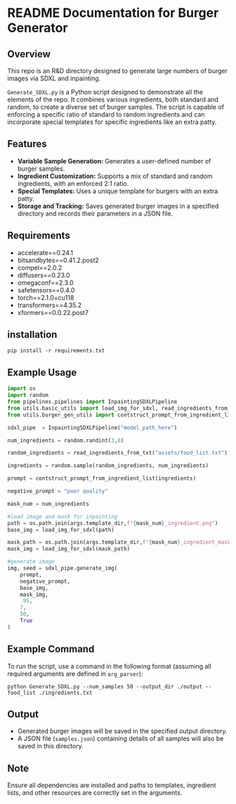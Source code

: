 # README Documentation for Burger Generator

## Overview

This repo is an R&D directory designed to generate large numbers of burger images via SDXL and inpainting.

`Generate_SDXL.py` is a Python script designed to demonstrate all the elements of the repo. It combines various ingredients, both standard and random, to create a diverse set of burger samples. The script is capable of enforcing a specific ratio of standard to random ingredients and can incorporate special templates for specific ingredients like an extra patty.

## Features
- **Variable Sample Generation:** Generates a user-defined number of burger samples.
- **Ingredient Customization:** Supports a mix of standard and random ingredients, with an enforced 2:1 ratio.
- **Special Templates:** Uses a unique template for burgers with an extra patty.
- **Storage and Tracking:** Saves generated burger images in a specified directory and records their parameters in a JSON file.

## Requirements
- accelerate==0.24.1
- bitsandbytes==0.41.2.post2
- compel==2.0.2
- diffusers==0.23.0
- omegaconf==2.3.0
- safetensors==0.4.0
- torch==2.1.0+cu118
- transformers==4.35.2
- xformers==0.0.22.post7

## installation
```
pip install -r requirements.txt
```

## Example Usage
```python
import os
import random
from pipelines.pipelines import InpaintingSDXLPipeline
from utils.basic_utils import load_img_for_sdxl, read_ingredients_from_txt
from utils.burger_gen_utils import contstruct_prompt_from_ingredient_list

sdxl_pipe  = InpaintingSDXLPipeline("model_path_here")

num_ingredients = random.randint(3,8)

random_ingredients = read_ingredients_from_txt("assets/food_list.txt")

ingredients = random.sample(random_ingredients, num_ingredients)

prompt = contstruct_prompt_from_ingredient_list(ingredients)

negative_prompt = "poor quality"

mask_num = num_ingredients

#load image and mask for inpainting
path = os.path.join(args.template_dir,f"{mask_num}_ingredient.png")
base_img = load_img_for_sdxl(path)

mask_path = os.path.join(args.template_dir,f"{mask_num}_ingredient_mask.png")
mask_img = load_img_for_sdxl(mask_path)

#generate image
img, seed = sdxl_pipe.generate_img(
    prompt, 
    negative_prompt,
    base_img,
    mask_img,
    .95,
    7,
    50,
    True
)
```

## Example Command
To run the script, use a command in the following format (assuming all required arguments are defined in `arg_parser`):
```
python Generate_SDXL.py --num_samples 50 --output_dir ./output --food_list ./ingredients.txt
```

## Output
- Generated burger images will be saved in the specified output directory.
- A JSON file (`samples.json`) containing details of all samples will also be saved in this directory.

## Note
Ensure all dependencies are installed and paths to templates, ingredient lists, and other resources are correctly set in the arguments.